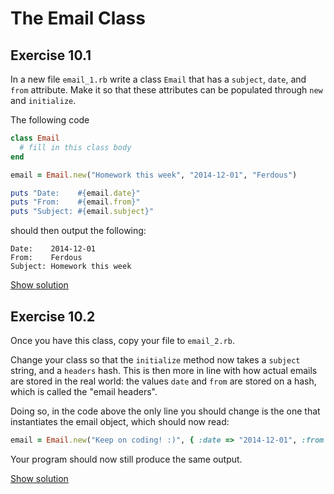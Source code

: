 # The Email Class

## Exercise 10.1

In a new file `email_1.rb` write a class `Email` that has a `subject`,
`date`, and `from` attribute. Make it so that these attributes can be populated
through `new` and `initialize`.

The following code

```ruby
class Email
  # fill in this class body
end

email = Email.new("Homework this week", "2014-12-01", "Ferdous")

puts "Date:    #{email.date}"
puts "From:    #{email.from}"
puts "Subject: #{email.subject}"
```

should then output the following:

```
Date:    2014-12-01
From:    Ferdous
Subject: Homework this week
```

<a href="https://wdi-sg.github.io/ruby-for-beginners/solutions/email-1.html" class="solution">Show solution</a>

## Exercise 10.2

Once you have this class, copy your file to `email_2.rb`.

Change your class so that the `initialize` method now takes a `subject` string,
and a `headers` hash. This is then more in line with how actual emails are
stored in the real world: the values `date` and `from` are stored on a hash,
which is called the "email headers".

Doing so, in the code above the only line you should change is the one that
instantiates the email object, which should now read:

```ruby
email = Email.new("Keep on coding! :)", { :date => "2014-12-01", :from => "Ferdous" })
```

Your program should now still produce the same output.

<a href="https://wdi-sg.github.io/ruby-for-beginners/solutions/email-2.html" class="solution">Show solution</a>
